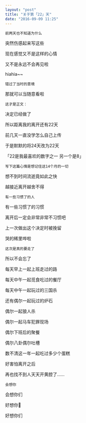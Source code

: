 ```yaml
---
layout: "post"
title: "关于第「22」天"
date: "2016-09-09 11:25"
---
```

    前两天也不知道为什么

突然伤感起来写这些

现在感觉又不是这样的心情

又不是永远不会再见啦

hiahia~~


    错过了当时的意境

那就可以当随意看啦


    这才是正文：

决定已经做了

所以距离我的离开还有22天

前几天一直没学怎么自己上传

于是默默的将24天改为22天

「22是我最喜欢的数字之一  另一个是8」


    写下这篇心情是想记住这14个月的一切

想不到时间流逝竟如此之快

越接近离开越舍不得

    有一些习惯了的人

有一些习惯了的习惯

离开后一定会非常非常不习惯吧

上一次做出这个决定时被挽留

哭的稀里哗啦

    这次是真的要走了

所以不会忘了

每天早上一起上班走过的路

每天中午一起觅食吃过的餐厅

每天中午一起玩过的三国杀

还有偶尔一起玩过的炉石

偶尔一起狼人杀

偶尔一起马车犯罪现场

偶尔下班后的聚餐

偶尔八卦偶尔吐槽

数不清这一年一起吃过多少个蛋糕

好害怕离开之后

再也找不到人天天开黄腔了……

    会想你

会想你们

好想你💋

好想你们
